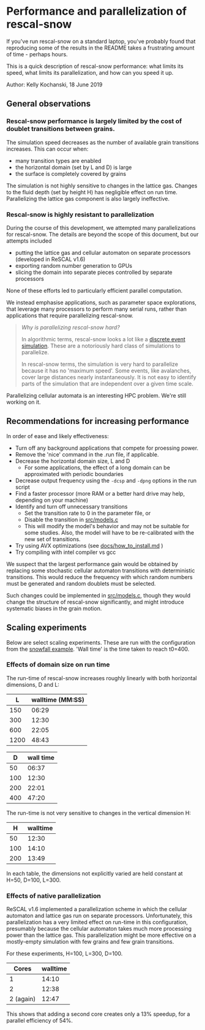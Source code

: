 # Performance and parallelization of rescal-snow

If you've run rescal-snow on a standard laptop, you've probably found that reproducing some of the results in the README takes a frustrating amount of time - perhaps hours.

This is a quick description of rescal-snow performance: what limits its speed, what limits its parallelization, and how can you speed it up.

Author: Kelly Kochanski, 18 June 2019

## General observations

### Rescal-snow performance is largely limited by the cost of doublet transitions between grains.


The simulation speed decreases as the number of available grain transitions increases. This can occur when:
 - many transition types are enabled
 - the horizontal domain (set by L and D) is large
 - the surface is completely covered by grains
 
 The simulation is not highly sensitive to changes in the lattice gas. 
 Changes to the fluid depth (set by height H) has negligible effect on run time.
 Parallelizing the lattice gas component is also largely ineffective.
 
### Rescal-snow is highly resistant to parallelization

During the course of this development, we attempted many parallelizations for rescal-snow.
The details are beyond the scope of this document, but our attempts included
 - putting the lattice gas and cellular automaton on separate processors (developed in ReSCAL v1.6)
 - exporting random number generation to GPUs
 - slicing the domain into separate pieces controlled by separate processors

None of these efforts led to particularly efficient parallel computation.
 
We instead emphasise applications, such as parameter space explorations, that leverage many processors to perform many serial runs, rather than applications that require parallelizing rescal-snow.

> *Why is parallelizing rescal-snow hard?*
> 
> In algorithmic terms, rescal-snow looks a lot like a [discrete event simulation](https://en.wikipedia.org/wiki/Discrete-event_simulation). These are a notoriously hard class of simulations to parallelize.
> 
> In rescal-snow terms, the simulation is very hard to parallelize because it has no 'maximum speed'. Some events, like avalanches, cover large distances nearly instantaneously. It is not easy to identify parts of the simulation that are independent over a given time scale.

Parallelizing cellular automata is an interesting HPC problem. We're still working on it.

## Recommendations for increasing performance

In order of ease and likely effectiveness:

 - Turn off any background applications that compete for proessing power. 
 - Remove the 'nice' command in the .run file, if applicable.
 - Decrease the horizontal domain size, L and D
      - For some applications, the effect of a long domain can be approximated with periodic boundaries
 - Decrease output frequency using the `-dcsp` and `-dpng` options in the run script
 - Find a faster processor (more RAM or a better hard drive may help, depending on your machine)
 - Identify and turn off unnecessary transitions
      - Set the transition rate to 0 in the parameter file, or
      - Disable the transition in [src/models.c](src/models.c)
      - This will modify the model's behavior and may not be suitable for some studies. Also, the model will have to be re-calibrated with the new set of transitions.
 - Try using AVX optimizations (see [docs/how_to_install.md](how_to_install.md) )
 - Try compiling with intel compiler vs gcc
 
 We suspect that the largest performance gain would be obtained by replacing some stochastic cellular automaton transitions with deterministic transitions.
 This would reduce the frequency with which random numbers must be generated and random doublets must be selected.

 Such changes could be implemented in [src/models.c](src/models.c), though they would change the structure of rescal-snow significantly, and might introduce systematic biases in the grain motion.
 
 ## Scaling experiments
 
 Below are select scaling experiments. These are run with the configuration from the [snowfall example](../scripts/snowfall.run).
 'Wall time' is the time taken to reach t0=400.

 
 ### Effects of domain size on run time
 
 The run-time of rescal-snow increases roughly linearly with both horizontal dimensions, D and L:
 
 | L    | walltime (MM:SS) |
|------|----------|
| 150  | 06:29    |
| 300  | 12:30    |
| 600  | 22:05    |
| 1200 | 48:43    |

| D   | wall time  |
|-----|-----------------|
| 50  | 06:37           |
| 100 | 12:30           |
| 200 | 22:01           |
| 400 | 47:20           |
 
 The run-time is not very sensitive to changes in the vertical dimension H:
 
 | H   | walltime |
|-----|----------|
| 50  | 12:30    |
| 100 | 14:10    |
| 200 | 13:49    |

In each table, the dimensions not explicitly varied are held constant at H=50, D=100, L=300.

### Effects of native parallelization

ReSCAL v1.6 implemented a parallelization scheme in which the cellular automaton and lattice gas run on separate processors.
Unfortunately, this parallelization has a very limited effect on run-time in this configuration,
presumably because the cellular automaton takes much more processing power than the lattice gas.
This parallelization might be more effective on a mostly-empty simulation with few grains and few grain transitions.

For these experiments, H=100, L=300, D=100.

| Cores | walltime |
|-------|----------|
| 1     | 14:10    |
| 2     | 12:38    |
| 2 (again)  | 12:47    |

This shows that adding a second core creates only a 13% speedup, for a parallel efficiency of 54%.
 
